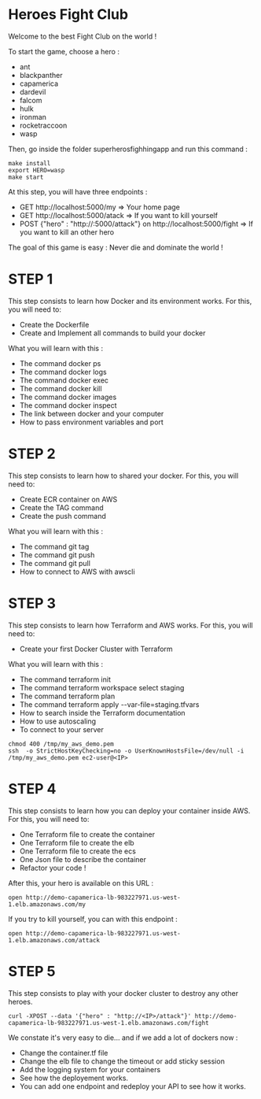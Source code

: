 Heroes Fight Club
===

Welcome to the best Fight Club on the world !

To start the game, choose a hero :
- ant
- blackpanther
- capamerica
- dardevil
- falcom
- hulk
- ironman
- rocketraccoon
- wasp

Then, go inside the folder superherosfighhingapp and run this command :


```
make install
export HERO=wasp
make start
```

At this step, you will have three endpoints :

- GET http://localhost:5000/my => Your home page
- GET http://localhost:5000/atack => If you want to kill yourself
- POST {"hero" : "http://<IP>:5000/attack"} on  http://localhost:5000/fight => If you want to kill an other hero


The goal of this game is easy : Never die and dominate the world !


# STEP 1

This step consists to learn how Docker and its environment works.
For this, you will need to:

- Create the Dockerfile
- Create and Implement all commands to build your docker

What you will learn with this :

- The command docker ps
- The command docker logs
- The command docker exec
- The command docker kill
- The command docker images
- The command docker inspect
- The link between docker and your computer
- How to pass environment variables and port
  

# STEP 2

This step consists to learn how to shared your docker.
For this, you will need to:

- Create ECR container on AWS
- Create the TAG command
- Create the push command

What you will learn with this :

- The command git tag
- The command git push
- The command git pull
- How to connect to AWS with awscli


# STEP 3

This step consists to learn how Terraform and AWS works.
For this, you will need to:

- Create your first Docker Cluster with Terraform

What you will learn with this :

- The command terraform init
- The command terraform workspace select staging
- The command terraform plan
- The command terraform apply --var-file=staging.tfvars
- How to search inside the Terraform documentation
- How to use autoscaling
- To connect to your server

```
chmod 400 /tmp/my_aws_demo.pem
ssh  -o StrictHostKeyChecking=no -o UserKnownHostsFile=/dev/null -i /tmp/my_aws_demo.pem ec2-user@<IP>
```

# STEP 4

This step consists to learn how you can deploy your container inside AWS.
For this, you will need to:

- One Terraform file to create the container
- One Terraform file to create the elb
- One Terraform file to create the ecs
- One Json file to describe the container
- Refactor your code !

After this, your hero is available on this URL :

```
open http://demo-capamerica-lb-983227971.us-west-1.elb.amazonaws.com/my
```

If you try to kill yourself, you can with this endpoint :

```
open http://demo-capamerica-lb-983227971.us-west-1.elb.amazonaws.com/attack
```


# STEP 5

This step consists to play with your docker cluster to destroy any other heroes.


```
curl -XPOST --data '{"hero" : "http://<IP>/attack"}' http://demo-capamerica-lb-983227971.us-west-1.elb.amazonaws.com/fight
```

We constate it's very easy to die... and if we add a lot of dockers now :

- Change the container.tf file
- Change the elb file to change the timeout or add sticky session
- Add the logging system for your containers
- See how the deployement works.
- You can add one endpoint and redeploy your API to see how it works.